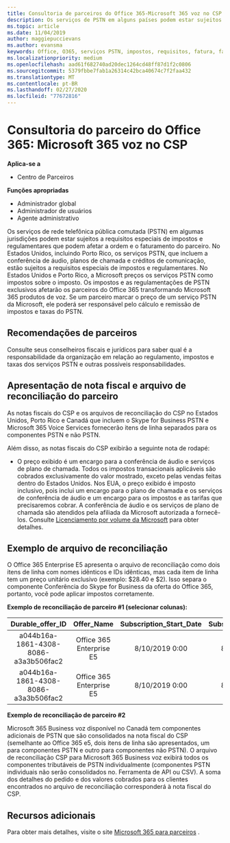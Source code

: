 ```yaml
---
title: Consultoria de parceiros do Office 365-Microsoft 365 voz no CSP | Centro de parceiros
description: Os serviços de PSTN em alguns países podem estar sujeitos a requisitos especiais de impostos e regulatórios que podem afetar a ordem e o faturamento do parceiro.
ms.topic: article
ms.date: 11/04/2019
author: maggiepuccievans
ms.author: evansma
keywords: Office, O365, serviços PSTN, impostos, requisitos, fatura, faturamento
ms.localizationpriority: medium
ms.openlocfilehash: aad61f682740ad20dec1264cd48ff87d1f2c0806
ms.sourcegitcommit: 5379fbbe7fab1a26314c42bca40674c7f2faa432
ms.translationtype: MT
ms.contentlocale: pt-BR
ms.lasthandoff: 02/27/2020
ms.locfileid: "77672816"
---
```

# <a name="office-365-partner-advisory-microsoft-365-voice-in-csp"></a>Consultoria do parceiro do Office 365: Microsoft 365 voz no CSP

**Aplica-se a**

- Centro de Parceiros  

**Funções apropriadas**
-   Administrador global
-   Administrador de usuários
-   Agente administrativo

Os serviços de rede telefônica pública comutada (PSTN) em algumas jurisdições podem estar sujeitos a requisitos especiais de impostos e regulamentares que podem afetar a ordem e o faturamento do parceiro. No Estados Unidos, incluindo Porto Rico, os serviços PSTN, que incluem a conferência de áudio, planos de chamada e créditos de comunicação, estão sujeitos a requisitos especiais de impostos e regulamentares. No Estados Unidos e Porto Rico, a Microsoft preços os serviços PSTN como impostos sobre o imposto.  Os impostos e as regulamentações de PSTN exclusivos afetarão os parceiros do Office 365 transformando Microsoft 365 produtos de voz.  Se um parceiro marcar o preço de um serviço PSTN da Microsoft, ele poderá ser responsável pelo cálculo e remissão de impostos e taxas do PSTN.

## <a name="partner-recommendations"></a>Recomendações de parceiros

Consulte seus conselheiros fiscais e jurídicos para saber qual é a responsabilidade da organização em relação ao regulamento, impostos e taxas dos serviços PSTN e outras possíveis responsabilidades.

## <a name="invoice-presentation-and-partner-reconciliation-file"></a>Apresentação de nota fiscal e arquivo de reconciliação do parceiro

As notas fiscais do CSP e os arquivos de reconciliação do CSP no Estados Unidos, Porto Rico e Canadá que incluem o Skype for Business PSTN e Microsoft 365 Voice Services fornecerão itens de linha separados para os componentes PSTN e não PSTN.

Além disso, as notas fiscais do CSP exibirão a seguinte nota de rodapé:

* O preço exibido é um encargo para a conferência de áudio e serviços de plano de chamada.  Todos os impostos transacionais aplicáveis são cobrados exclusivamente do valor mostrado, exceto pelas vendas feitas dentro do Estados Unidos.  Nos EUA, o preço exibido é imposto inclusivo, pois inclui um encargo para o plano de chamada e os serviços de conferência de áudio e um encargo para os impostos e as tarifas que precisaremos cobrar.  A conferência de áudio e os serviços de plano de chamada são atendidos pela afiliada da Microsoft autorizada a fornecê-los.  Consulte [Licenciamento por volume da Microsoft](https://go.microsoft.com/fwlink/?LinkId=690247) para obter detalhes.

## <a name="reconciliation-file-example"></a>Exemplo de arquivo de reconciliação

O Office 365 Enterprise E5 apresenta o arquivo de reconciliação como dois itens de linha com nomes idênticos e IDs idênticas, mas cada item de linha tem um preço unitário exclusivo (exemplo: $28.40 e $2). Isso separa o componente Conferência do Skype for Business da oferta do Office 365, portanto, você pode aplicar impostos corretamente.

**Exemplo de reconciliação de parceiro #1 (selecionar colunas):**

|**Durable_offer_ID**|**Offer_Name**|**Subscription_Start_Date**|**Subscription_End_Date**|**Charge_Start_Date**|**Charge_End_Date**|**Charge_Type**|**Unit_Price**|
|:----:|:----:|:----:|:----:|:----:|:----:|:----:|:----:|
|a044b16a-1861-4308-8086-a3a3b506fac2   |Office 365 Enterprise E5   |8/10/2019 0:00   |8/11/2019 0:00   |8/11/2019 0:00|9/10/2019 0:00   |Taxa do ciclo   |28,40   |
|a044b16a-1861-4308-8086-a3a3b506fac2   |Office 365 Enterprise E5   |8/10/2019 0:00   |8/11/2019 0:00   |8/11/2019 0:00   |9/10/2019 0:00   |Taxa do ciclo   |2.00   |

**Exemplo de reconciliação de parceiro #2**

Microsoft 365 Business voz disponível no Canadá tem componentes adicionais de PSTN que são consolidados na nota fiscal do CSP (semelhante ao Office 365 e5, dois itens de linha são apresentados, um para componentes PSTN e outro para componentes não PSTN).  O arquivo de reconciliação CSP para Microsoft 365 Business voz exibirá todos os componentes tributáveis de PSTN individualmente (componentes PSTN individuais não serão consolidados no. Ferramenta de API ou CSV).  A soma dos detalhes do pedido e dos valores cobrados para os clientes encontrados no arquivo de reconciliação corresponderá à nota fiscal do CSP.

## <a name="additional-resources"></a>Recursos adicionais
Para obter mais detalhes, visite o site [Microsoft 365 para parceiros](https://drumbeat.office.com/Pages/home2016.aspx) .

